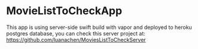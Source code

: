 # MovieListToCheckApp

This app is using server-side swift build with vapor and deployed to heroku postgres database, you can check this server project at:
https://github.com/luanachen/MoviesListToCheckServer

